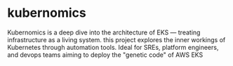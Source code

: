 # kubernomics
Kubernomics is a deep dive into the architecture of EKS — treating infrastructure as a living system. this project explores the inner workings of Kubernetes through automation tools. Ideal for SREs, platform engineers, and devops teams aiming to deploy the "genetic code" of AWS EKS
